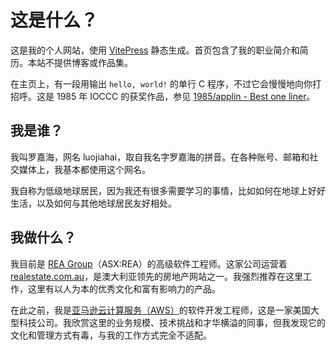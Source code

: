 # 这是什么？

这是我的个人网站，使用 [VitePress](https://vitepress.dev/) 静态生成。首页包含了我的职业简介和简历。本站不提供博客或作品集。

在主页上，有一段用输出 `hello, world!` 的单行 C 程序，不过它会慢慢地向你打招呼。这是 1985 年 IOCCC 的获奖作品，参见 [1985/applin - Best one liner](https://www.ioccc.org/1985/applin/index.html)。

## 我是谁？

我叫罗嘉海，网名 luojiahai，取自我名字罗嘉海的拼音。在各种账号、邮箱和社交媒体上，我基本都使用这个网名。

我自称为低级地球居民，因为我还有很多需要学习的事情，比如如何在地球上好好生活，以及如何与其他地球居民友好相处。

## 我做什么？

我目前是 [REA Group](https://www.rea-group.com/)（ASX:REA）的高级软件工程师。这家公司运营着 [realestate.com.au](https://www.realestate.com.au/)，是澳大利亚领先的房地产网站之一。我强烈推荐在这里工作，这里有以人为本的优秀文化和富有影响力的产品。

在此之前，我是[亚马逊云计算服务（AWS）](https://aws.amazon.com/)的软件开发工程师，这是一家美国大型科技公司。我欣赏这里的业务规模、技术挑战和才华横溢的同事，但我发现它的文化和管理方式有毒，与我的工作方式完全不适配。
